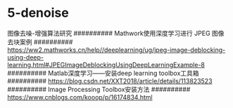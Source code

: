 # 5-denoise
图像去噪-增强算法研究
########## Mathwork使用深度学习进行 JPEG 图像去块案例 ##########
https://ww2.mathworks.cn/help//deeplearning/ug/jpeg-image-deblocking-using-deep-learning.html#JPEGImageDeblockingUsingDeepLearningExample-8
########## Matlab深度学习——安装deep learning toolbox工具箱 ########## 
https://blog.csdn.net/XXT2018/article/details/113823523
########## Image Processing Toolbox安装方法 ########## 
https://www.cnblogs.com/kooop/p/16174834.html
